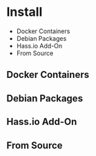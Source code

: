# Install

* Docker Containers
* Debian Packages
* Hass.io Add-On
* From Source

## Docker Containers

## Debian Packages

## Hass.io Add-On

## From Source
